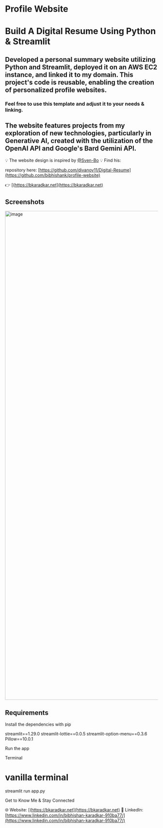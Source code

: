 # Profile Website

# Build A Digital Resume Using Python & Streamlit

## Developed a personal summary website utilizing Python and Streamlit, deployed it on an AWS EC2 instance, and linked it to my domain. This project's code is reusable, enabling the creation of personalized profile websites.

### Feel free to use this template and adjust it to your needs & linking.

## The website features projects from my exploration of new technologies, particularly in Generative AI, created with the utilization of the OpenAI API and Google's Bard Gemini API.


💡 The website design is inspired by [@Sven-Bo](https://github.com/Sven-Bo) 💡 
Find his:

repository here: [https://github.com/divanov11/Digital-Resume](https://github.com/bibhishank/profile-website)

👉 [(https://bkaradkar.net](https://bkaradkar.net)

## Screenshots

<img width="1607" alt="image" src="https://github.com/bibhishank/profile-website/assets/45320951/7bf5d968-90e2-4820-bb64-453403e75740">




## Requirements

Install the dependencies with pip

streamlit==1.29.0
streamlit-lottie==0.0.5
streamlit-option-menu==0.3.6
Pillow==10.0.1

Run the app

Terminal

# vanilla terminal
streamlit run app.py

Get to Know Me & Stay Connected

🌐 Website: [(https://bkaradkar.net](https://bkaradkar.net)
💼 LinkedIn: [https://www.linkedin.com/in/bibhishan-karadkar-910ba77/](https://www.linkedin.com/in/bibhishan-karadkar-910ba77/)
